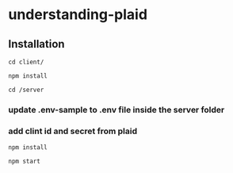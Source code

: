 # understanding-plaid

## Installation
 ```
cd client/
```
 ```
npm install
```
 ```
cd /server
```

### update .env-sample to .env file inside the server folder
### add clint id and secret from plaid

 ```
npm install
```

 ```
npm start
```
